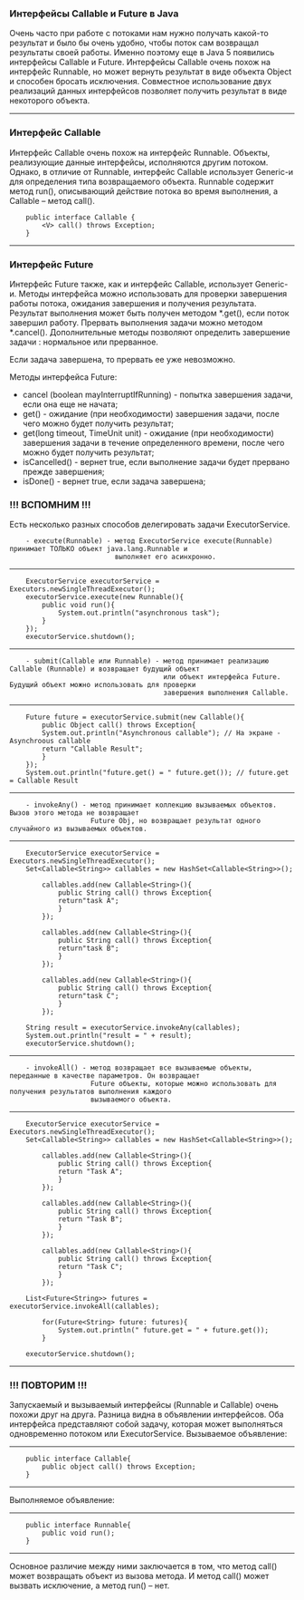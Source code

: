 ### Интерфейсы Callable и Future в Java

Очень часто при работе с потоками нам нужно получать какой-то результат и было бы
очень удобно, чтобы поток сам возвращал результаты своей работы. Именно поэтому еще
в Java 5 появились интерфейсы Callable<V> и Future<V>. Интерфейсы Callable<V> очень
похож на интерфейс Runnable, но может вернуть результат в виде объекта Object и
способен бросать исключения. Совместное использование двух реализаций данных интерфейсов
позволяет получить результат в виде некоторого объекта.

---
### Интерфейс Callable<V>

Интерфейс Callable<V> очень похож на интерфейс Runnable. Объекты, реализующие данные интерфейсы,
исполняются другим потоком. Однако, в отличие от Runnable, интерфейс Callable использует Generic-и
для определения типа возвращаемого объекта. Runnable содержит метод run(), описывающий действие
потока во время выполнения, а Callable – метод call().

        public interface Callable {
            <V> call() throws Exception;
        }

---
### Интерфейс Future<V>

Интерфейс Future также, как и интерфейс Callable, использует Generic-и. Методы интерфейса можно
использовать для проверки завершения работы потока, ожидания завершения и получения результата.
Результат выполнения может быть получен методом *.get(), если поток завершил работу. Прервать выполнения
задачи можно методом *.cancel(). Дополнительные методы позволяют определить завершение задачи :
нормальное или прерванное. 

Если задача завершена, то прервать ее уже невозможно.

Методы интерфейса Future:
- cancel (boolean mayInterruptIfRunning) - попытка завершения задачи, если она еще не начата;
- <V> get() - ожидание (при необходимости) завершения задачи, после чего можно будет получить результат;
- <V> get(long timeout, TimeUnit unit) - ожидание (при необходимости) завершения задачи в течение определенного времени, после чего можно будет получить результат;
- isCancelled() - вернет true, если выполнение задачи будет прервано прежде завершения;
- isDone() - вернет true, если задача завершена;

### !!! ВСПОМНИМ !!!

Есть несколько разных способов делегировать задачи ExecutorService.

        - execute(Runnable) - метод ExecutorService execute(Runnable) принимает ТОЛЬКО объект java.lang.Runnable и
                              выполняет его асинхронно.
  
---
        ExecutorService executorService = Executors.newSingleThreadExecutor();
        executorService.execute(new Runnable(){
            public void run(){
                System.out.println("asynchronous task");
            }
        });
        executorService.shutdown();
---

        - submit(Callable или Runnable) - метод принимает реализацию Callable (Runnable) и возвращает будущий объект
                                          или объект интерфейса Future. Будущий объект можно использовать для проверки
                                          завершения выполнения Callable.
                                          
---
        Future future = executorService.submit(new Callable(){
            public Object call() throws Exception{
            System.out.println("Asynchronous callable"); // На экране - Asynchroous callable
            return "Callable Result";
            }
        });
        System.out.println("future.get() = " future.get()); // future.get = Callable Result
---

        - invokeAny() - метод принимает коллекцию вызываемых объектов. Вызов этого метода не возвращает
                        Future Obj, но возвращает результат одного случайного из вызываемых объектов.
                        
---
        ExecutorService executorService = Executors.newSingleThreadExecutor();
        Set<Callable<String>> callables = new HashSet<Callable<String>>();
        
            callables.add(new Callable<String>(){
                public String call() throws Exception{
                return"task A";
                }
            });
        
            callables.add(new Callable<String>(){
                public String call() throws Exception{
                return"task B";
                }
            });
        
            callables.add(new Callable<String>(){
                public String call() throws Exception{
                return"task C";
                }
            });
        
        String result = executorService.invokeAny(callables);
        System.out.println("result = " + result);
        executorService.shutdown();
---

        - invokeAll() - метод возвращает все вызываемые объекты, переданные в качестве параметров. Он возвращает
                        Future объекты, которые можно использовать для получения результатов выполнения каждого
                        вызываемого объекта.
                        
---
        ExecutorService executorService = Executors.newSingleThreadExecutor();
        Set<Callable<String>> callables = new HashSet<Callable<String>>();
        
            callables.add(new Callable<String>(){
                public String call() throws Exception{
                return "Task A";
                }
            });
        
            callables.add(new Callable<String>(){
                public String call() throws Exception{
                return "Task B";
                }
            });
        
            callables.add(new Callable<String>(){
                public String call() throws Exception{
                return "Task C";
                }
            });
        
        List<Future<String>> futures = executorService.invokeAll(callables);
        
            for(Future<String> future: futures){
                System.out.println(" future.get = " + future.get());
            }
        
        executorService.shutdown();
---

### !!! ПОВТОРИМ !!!

Запускаемый и вызываемый интерфейсы (Runnable и Callable) очень похожи друг на друга. Разница видна
в объявлении интерфейсов. Оба интерфейса представляют собой задачу, которая может выполняться одновременно
потоком или ExecutorService.
Вызываемое объявление:

---
        public interface Callable{
            public object call() throws Exception;
        }
---

Выполняемое объявление:

---
        public interface Runnable{
            public void run();
        }
---

Основное различие между ними заключается в том, что метод call() может возвращать объект из вызова метода.
И метод call() может вызвать исключение, а метод run() – нет.
